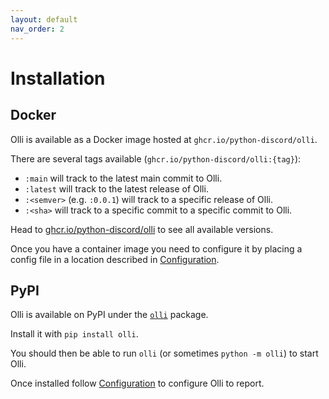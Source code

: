 ```yaml
---
layout: default
nav_order: 2
---
```


# Installation

## Docker

Olli is available as a Docker image hosted at `ghcr.io/python-discord/olli`.

There are several tags available (`ghcr.io/python-discord/olli:{tag}`):
- `:main` will track to the latest main commit to Olli.
- `:latest` will track to the latest release of Olli.
- `:<semver>` (e.g. `:0.0.1`) will track to a specific release of Olli.
- `:<sha>` will track to a specific commit to a specific commit to Olli.

Head to [ghcr.io/python-discord/olli](https://ghcr.io/python-discord/olli) to see all available versions.

Once you have a container image you need to configure it by placing a config file in a location described in [Configuration](./configuration.md).

## PyPI

Olli is available on PyPI under the [`olli`](https://pypi.org/project/olli/) package.

Install it with `pip install olli`.

You should then be able to run `olli` (or sometimes `python -m olli`) to start Olli.

Once installed follow [Configuration](./configuration.md) to configure Olli to report.
